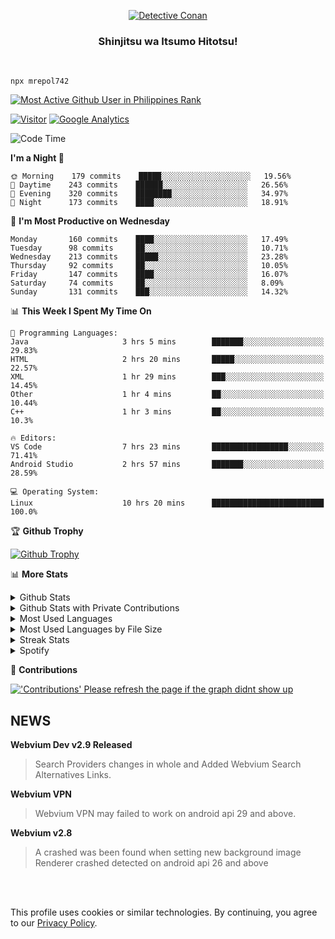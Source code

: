 <p align="center">
<a href="https://mrepol742.github.io">
  <img alt="Detective Conan" src="https://mrepol742-gif-randomizer.vercel.app/api" /> 
  </a> 
  <h3 align="center">Shinjitsu wa Itsumo Hitotsu!</h3>
</p>
<br>

~~~
npx mrepol742
~~~
 
[![Most Active Github User in Philippines Rank](https://enibdhv97zm33sz.m.pipedream.net)](https://mrepol742.github.io)

[![Visitor](https://visitor-badge.glitch.me/badge?page_id=mrepol742)](https:/mrepol742.github.io) [![Google Analytics](https://ga-beacon.appspot.com/UA-211882290-2/profile-readme)](https://mrepol742.github.io)

[comment]: <> (This is a automated generated Data from github action workflow)
[comment]: <> (START OF GENERATED DATA)

<!--START_SECTION:waka-->
![Code Time](http://img.shields.io/badge/Code%20Time-445%20hrs%2046%20mins-blue)

**I'm a Night 🦉** 

```text
🌞 Morning    179 commits    █████░░░░░░░░░░░░░░░░░░░░   19.56% 
🌆 Daytime    243 commits    ██████░░░░░░░░░░░░░░░░░░░   26.56% 
🌃 Evening    320 commits    ████████░░░░░░░░░░░░░░░░░   34.97% 
🌙 Night      173 commits    ████░░░░░░░░░░░░░░░░░░░░░   18.91%

```
📅 **I'm Most Productive on Wednesday** 

```text
Monday       160 commits    ████░░░░░░░░░░░░░░░░░░░░░   17.49% 
Tuesday      98 commits     ██░░░░░░░░░░░░░░░░░░░░░░░   10.71% 
Wednesday    213 commits    █████░░░░░░░░░░░░░░░░░░░░   23.28% 
Thursday     92 commits     ██░░░░░░░░░░░░░░░░░░░░░░░   10.05% 
Friday       147 commits    ████░░░░░░░░░░░░░░░░░░░░░   16.07% 
Saturday     74 commits     ██░░░░░░░░░░░░░░░░░░░░░░░   8.09% 
Sunday       131 commits    ███░░░░░░░░░░░░░░░░░░░░░░   14.32%

```


📊 **This Week I Spent My Time On** 

```text
💬 Programming Languages: 
Java                     3 hrs 5 mins        ███████░░░░░░░░░░░░░░░░░░   29.83% 
HTML                     2 hrs 20 mins       █████░░░░░░░░░░░░░░░░░░░░   22.57% 
XML                      1 hr 29 mins        ███░░░░░░░░░░░░░░░░░░░░░░   14.45% 
Other                    1 hr 4 mins         ██░░░░░░░░░░░░░░░░░░░░░░░   10.44% 
C++                      1 hr 3 mins         ██░░░░░░░░░░░░░░░░░░░░░░░   10.3%

🔥 Editors: 
VS Code                  7 hrs 23 mins       █████████████████░░░░░░░░   71.41% 
Android Studio           2 hrs 57 mins       ███████░░░░░░░░░░░░░░░░░░   28.59%

💻 Operating System: 
Linux                    10 hrs 20 mins      █████████████████████████   100.0%

```


<!--END_SECTION:waka-->

[comment]: <> (END OF GENERATED DATA)

<p>

🏆 **Github Trophy**
  
<a href="https://mrepol742.github.io">
<img alt="Github Trophy" src="https://github-profile-trophy.vercel.app/?username=mrepol742&theme=gruvbox">
</a>
</p>

<p>

📊 **More Stats**
  
<details>
  <summary>Github Stats</summary>
  <br>
  <a href="https://mrepol742.github.io">
  <img alt="Github Stats" src="https://github-readme-stats.vercel.app/api?username=mrepol742&show_icons=true&count_private=true&theme=gruvbox">
</a>  
  
</details> 
  
  <details>
  <summary>Github Stats with Private Contributions</summary>
  <br>
 <a href="https://mrepol742.github.io">
<img alt="Github Stats with Private Contributions" src="https://mrepol742.github.io/github-stats/generated/overview.svg">
</a>
</details>
  
<details>
  <summary>Most Used Languages</summary>
  <br>
 <a href="https://mrepol742.github.io">
<img alt="Most Used Languages" src="https://github-readme-stats.vercel.app/api/top-langs/?username=mrepol742&layout=compact&include_all_commits=true&&count_private=true&langs_count=20&theme=gruvbox">
</a>
</details>

 <details>
  <summary>Most Used Languages by File Size</summary>
  <br>
 <a href="https://mrepol742.github.io">
<img alt="Most Used Languages by File Size" src="https://mrepol742.github.io/github-stats/generated/languages.svg">
</a>
</details>

<details>
  <summary>Streak Stats</summary>
  <br>
<a href="https://mrepol742.github.io">
<img alt="'Streak Stats' Please refresh the page if the stats didnt show up" src="https://mrepol742-streak-stats.herokuapp.com/?user=mrepol742&theme=gruvbox">
</a>
</p>
</details>
<details>
  <summary>Spotify</summary>
  <br>
<a href="https://mrepol742.github.io">
<img alt="Spotify" src="https://spotify-recently-played-readme.vercel.app/api?user=7xx9e7hwq1qyown0m4ut78pcz&count=10&unique=true">
</a>
</p>
</details>


📜 **Contributions**
  
<a href="https://mrepol742.github.io">
<img alt="'Contributions' Please refresh the page if the graph didnt show up" src="https://mrepol742-activity-graph.herokuapp.com/graph?username=mrepol742&theme=github&hide_border=true">
</a>
</p>

## NEWS
**Webvium Dev v2.9 Released**
> Search Providers changes in whole and Added Webvium Search Alternatives Links.

**Webvium VPN**
>Webvium VPN may failed to work on android api 29 and above.

**Webvium v2.8**
>A crashed was been found when setting new background image <br> Renderer crashed detected on android api 26 and above

<br>
<br>

This profile uses cookies or similar technologies. By continuing, you agree to our <a href="https://mrepol742.github.io/privacypolicy">Privacy Policy</a>.

